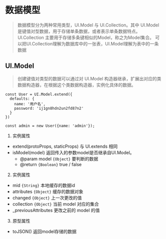 # 数据模型
> 数据模型分为两种常用类型，UI.Model 与 UI.Collection。其中 UI.Model 是键值对型数据，用于存储单条数据，或者表示单条数据特点。
> UI.Collection 主要用于存储多条键相似的Model，称之为Model集合。
> 可以把UI.Collection理解为数据库中的一张表，UI.Model理解为表中的一条数据

## UI.Model
> 创建键值对类型的数据可以通过对 UI.Model 构造器继承，扩展出对应的类数据构造器，在根据这个类数据构造器，实例化具体的数据。

```
const User = UI.Model.extend({
  defaults: {
    name: '用户名',
    password: 'ij1gn8hdn2un2fd87n2'
  }
})

const admin = new User({name: 'admin'});
```

1. 实例属性	
  - extend(protoProps, staticProps) 与 UI.extends 相同
  - isModel(model) 返回传入的参数model是否继承自UI.Model。
     - @param model `{Object}` 要判断的数据
     - @return `{Boolean}` true / false 

2. 实例属性
  - mid `{String}` 本地缓存的数据id
  - attributes `{Object}` 缓存的数据对象
  - changed `{Object}` 上一次更改的值
  - collection `{Object}` 当前 model 对应的集合
  - _previousAttributes 更改之前的 model 的值

3. 原型属性
  - toJSON() 返回model存储的数据

  

